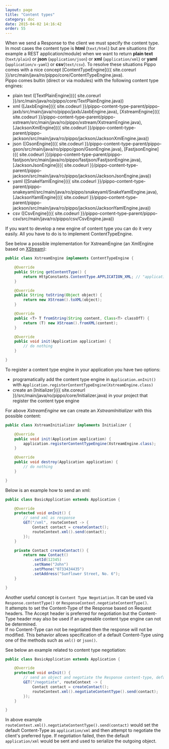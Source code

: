 ```yaml
---
layout: page
title: "Content types"
category: doc
date: 2015-04-02 14:16:42
order: 55
---
```


When we send a Response to the client we must specify the content type. In most cases the content type is __html__ (`text/html`) but are situations (for example a REST application/module)
when we want to return __plain text__ (`text/plain`) or __json__ (`application/json`) or __xml__ (`application/xml`) or __yaml__ (`application/x-yaml`) or __csv__(`text/csv`).
To resolve these situations Pippo comes with a nice concept [ContentTypeEngine]({{ site.coreurl }}/src/main/java/ro/pippo/core/ContentTypeEngine.java).  
Pippo comes bultin (direct or via modules) with the following content type engines:

- plain text ([TextPlainEngine]({{ site.coreurl }}/src/main/java/ro/pippo/core/TextPlainEngine.java))
- xml ([JaxbEngine]({{ site.codeurl }}/pippo-content-type-parent/pippo-jaxb/src/main/java/ro/pippo/jaxb/JaxbEngine.java), [XstreamEngine]({{ site.codeurl }}/pippo-content-type-parent/pippo-xstream/src/main/java/ro/pippo/xstream/XstreamEngine.java), [JacksonXmlEngine]({{ site.codeurl }}/pippo-content-type-parent/pippo-jackson/src/main/java/ro/pippo/jackson/JacksonXmlEngine.java))
- json ([GsonEngine]({{ site.codeurl }}/pippo-content-type-parent/pippo-gson/src/main/java/ro/pippo/gson/GsonEngine.java), [FastjsonEngine]({{ site.codeurl }}/pippo-content-type-parent/pippo-fastjson/src/main/java/ro/pippo/fastjson/FastjsonEngine.java), [JacksonJsonEngine]({{ site.codeurl }}/pippo-content-type-parent/pippo-jackson/src/main/java/ro/pippo/jackson/JacksonJsonEngine.java))
- yaml ([SnakeYamlEngine]({{ site.codeurl }}/pippo-content-type-parent/pippo-snakeyaml/src/main/java/ro/pippo/snakeyaml/SnakeYamlEngine.java), [JacksonYamlEngine]({{ site.codeurl }}/pippo-content-type-parent/pippo-jackson/src/main/java/ro/pippo/jackson/JacksonYamlEngine.java))
- csv ([CsvEngine]({{ site.codeurl }}/pippo-content-type-parent/pippo-csv/src/main/java/ro/pippo/csv/CsvEngine.java))

If you want to develop a new engine of content type you can do it very easily. All you have to do is to implement ContentTypeEngine.  

See below a possible implementation for XstreamEngine (an XmlEngine based on [XStream](http://xstream.codehaus.org)):

```java
public class XstreamEngine implements ContentTypeEngine {

    @Override
    public String getContentType() {
        return HttpConstants.ContentType.APPLICATION_XML; // "application/xml"
    }

	@Override
	public String toString(Object object) {
		return new XStream().toXML(object);
	}

	@Override
	public <T> T fromString(String content, Class<T> classOfT) {
		return (T) new XStream().fromXML(content);
	}

	@Override
	public void init(Application application) {
		// do nothing
	}

}
```

To register a content type engine in your application you have two options:

- programatically add the content type engine in `Application.onInit()` with `Application.registerContentTypeEngine(XstreamEngine.class)`
- create an [Initializer]({{ site.coreurl }}/src/main/java/ro/pippo/core/Initializer.java) in your project that register the content type engine

For above _XstreamEngine_ we can create an _XstreamInitializer_ with this possible content:

```java
public class XstreamInitializer implements Initializer {

    @Override
    public void init(Application application) {
        application.registerContentTypeEngine(XstreamEngine.class);
    }

    @Override
    public void destroy(Application application) {
		// do nothing
    }

}
```

Below is an example how to send an xml:

```java
public class BasicApplication extends Application {

    @Override
    protected void onInit() {
        // send xml as response
        GET("/xml", routeContext -> {
			Contact contact = createContact();
			routeContext.xml().send(contact);
        });
    }

	private Contact createContact() {
		return new Contact()
			.setId(12345)
			.setName("John")
			.setPhone("0733434435")
			.setAddress("Sunflower Street, No. 6");
	}

}
```

Another useful concept is `Content Type Negotiation`. It can be used via `Response.contentType()` or `ResponseContext.negotiateContentType()`.  
It attempts to set the Content-Type of the Response based on Request headers. The Accept header is preferred for negotiation but the Content-Type
header may also be used if an agreeable content type engine can not be determined.  
If no Content-Type can not be negotiated then the response will not be modified. This behavior allows specification of a default Content-Type
using one of the methods such as `xml()` or `json()`.

See below an example related to content type negotiation:

```java
public class BasicApplication extends Application {

    @Override
    protected void onInit() {
        // send an object and negotiate the Response content-type, default to XML
        GET("/negotiate", routeContext -> {
			Contact contact = createContact();
			routeContext.xml().negotiateContentType().send(contact);
		});
	}

}
```

In above example `routeContext.xml().negotiateContentType().send(contact)` would set the default Content-Type as `application/xml` and
then attempt to negotiate the client's preferred type. If negotiation failed, then the default `application/xml` would be sent and used to
serialize the outgoing object.  
